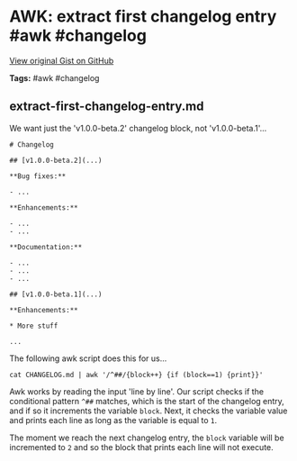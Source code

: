 # AWK: extract first changelog entry #awk #changelog

[View original Gist on GitHub](https://gist.github.com/Integralist/57accaf446cf3e7974cd01d57158532c)

**Tags:** #awk #changelog

## extract-first-changelog-entry.md

We want just the 'v1.0.0-beta.2' changelog block, not 'v1.0.0-beta.1'...

```
# Changelog

## [v1.0.0-beta.2](...)

**Bug fixes:**

- ...

**Enhancements:**

- ...
- ...

**Documentation:**

- ...
- ...
- ...

## [v1.0.0-beta.1](...)

**Enhancements:**

* More stuff

...
```

The following awk script does this for us...

```shell
cat CHANGELOG.md | awk '/^##/{block++} {if (block==1) {print}}'
```

Awk works by reading the input 'line by line'. Our script checks if the conditional pattern `^##`  matches, which is the start of the changelog entry, and if so it increments the variable `block`. Next, it checks the variable value and prints each line as long as the variable is equal to `1`. 

The moment we reach the next changelog entry, the `block` variable will be incremented to `2` and so the block that prints each line will not execute.

